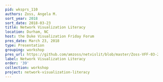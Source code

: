 ```yaml
---
pid: wksprs_110
authors: Zoss, Angela M.
sort_year: 2018
sort_date: 2018-03-23
title: Network Visualization Literacy
location: Durham, NC
host: the Duke Visualization Friday Forum
pres_date: March 23, 2018
type: Presentation
grouping: workshop
pres_url: https://github.com/amzoss/netvislit/blob/master/Zoss-VFF-03-23-18.pdf
label: Network Visualization Literacy
order: '39'
collection: workshop
project: network-visualization-literacy
---
```

